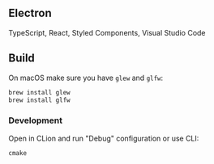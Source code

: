 ## Electron

TypeScript, React, Styled Components, Visual Studio Code

## Build

On macOS make sure you have `glew` and `glfw`:

```bash
brew install glew
brew install glfw
```

### Development

Open in CLion and run "Debug" configuration or use CLI:

```
cmake
```